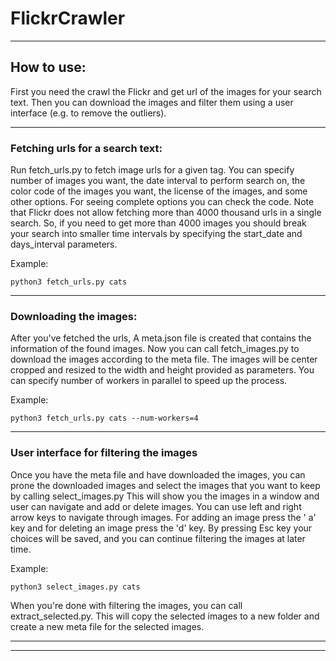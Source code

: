 # FlickrCrawler

---


## How to use:

First you need the crawl the Flickr and get url of the images for your search text. Then you can download the images and
filter them using a user interface (e.g. to remove the outliers).

***
### Fetching urls for a search text:

Run fetch_urls.py to fetch image urls for a given tag. You can specify number of images you want, the date interval to
perform search on, the color code of the images you want, the license of the images, and some other options. For seeing
complete options you can check the code. Note that Flickr does not allow fetching more than 4000 thousand urls in a
single search. So, if you need to get more than 4000 images you should break your search into smaller time intervals by
specifying the start_date and days_interval parameters.

Example:

``python3 fetch_urls.py cats``

---

### Downloading the images:

After you've fetched the urls, A meta.json file is created that contains the information of the found images. Now you
can call fetch_images.py to download the images according to the meta file. The images will be center cropped and
resized to the width and height provided as parameters. You can specify number of workers in parallel to speed up the
process.

Example:

``python3 fetch_urls.py cats --num-workers=4``

---

### User interface for filtering the images

Once you have the meta file and have downloaded the images, you can prone the downloaded images and select the images
that you want to keep by calling select_images.py This will show you the images in a window and user can navigate and
add or delete images. You can use left and right arrow keys to navigate through images. For adding an image press the '
a' key and for deleting an image press the 'd' key. By pressing Esc key your choices will be saved, and you can continue
filtering the images at later time.

Example:

``python3 select_images.py cats``

When you're done with filtering the images, you can call extract_selected.py. This will copy the selected images to a
new folder and create a new meta file for the selected images.

---
---




